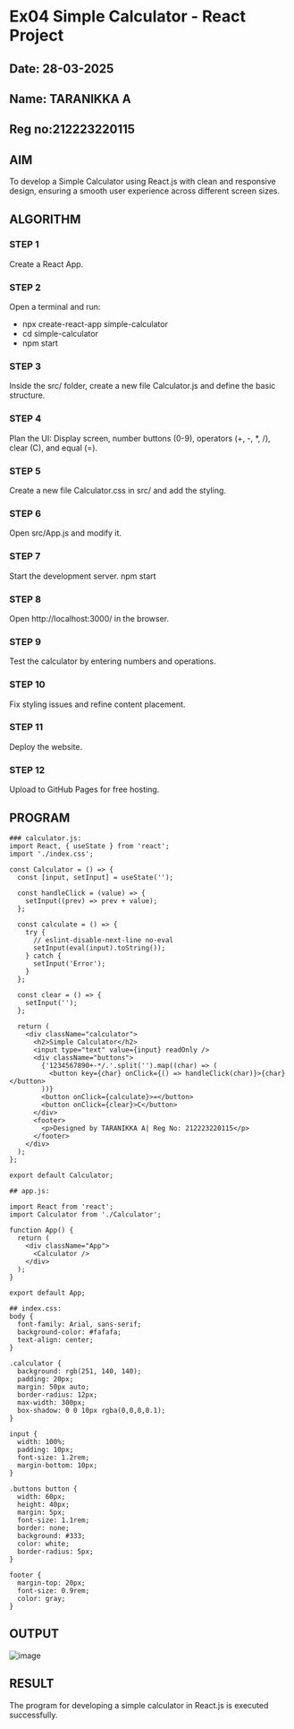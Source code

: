 # Ex04 Simple Calculator - React Project
## Date: 28-03-2025
## Name: TARANIKKA A
## Reg no:212223220115

## AIM
To  develop a Simple Calculator using React.js with clean and responsive design, ensuring a smooth user experience across different screen sizes.

## ALGORITHM
### STEP 1
Create a React App.

### STEP 2
Open a terminal and run:
  <ul><li>npx create-react-app simple-calculator</li>
  <li>cd simple-calculator</li>
  <li>npm start</li></ul>

### STEP 3
Inside the src/ folder, create a new file Calculator.js and define the basic structure.

### STEP 4
Plan the UI: Display screen, number buttons (0-9), operators (+, -, *, /), clear (C), and equal (=).

### STEP 5
Create a new file Calculator.css in src/ and add the styling.

### STEP 6
Open src/App.js and modify it.

### STEP 7
Start the development server.
  npm start

### STEP 8
Open http://localhost:3000/ in the browser.

### STEP 9
Test the calculator by entering numbers and operations.

### STEP 10
Fix styling issues and refine content placement.

### STEP 11
Deploy the website.

### STEP 12
Upload to GitHub Pages for free hosting.

## PROGRAM
```
### calculator.js:
import React, { useState } from 'react';
import './index.css';

const Calculator = () => {
  const [input, setInput] = useState('');

  const handleClick = (value) => {
    setInput((prev) => prev + value);
  };

  const calculate = () => {
    try {
      // eslint-disable-next-line no-eval
      setInput(eval(input).toString());
    } catch {
      setInput('Error');
    }
  };

  const clear = () => {
    setInput('');
  };

  return (
    <div className="calculator">
      <h2>Simple Calculator</h2>
      <input type="text" value={input} readOnly />
      <div className="buttons">
        {'1234567890+-*/.'.split('').map((char) => (
          <button key={char} onClick={() => handleClick(char)}>{char}</button>
        ))}
        <button onClick={calculate}>=</button>
        <button onClick={clear}>C</button>
      </div>
      <footer>
        <p>Designed by TARANIKKA A| Reg No: 212223220115</p>
      </footer>
    </div>
  );
};

export default Calculator;
```
```
## app.js:

import React from 'react';
import Calculator from './Calculator';

function App() {
  return (
    <div className="App">
      <Calculator />
    </div>
  );
}

export default App;
```
```
## index.css:
body {
  font-family: Arial, sans-serif;
  background-color: #fafafa;
  text-align: center;
}

.calculator {
  background: rgb(251, 140, 140);
  padding: 20px;
  margin: 50px auto;
  border-radius: 12px;
  max-width: 300px;
  box-shadow: 0 0 10px rgba(0,0,0,0.1);
}

input {
  width: 100%;
  padding: 10px;
  font-size: 1.2rem;
  margin-bottom: 10px;
}

.buttons button {
  width: 60px;
  height: 40px;
  margin: 5px;
  font-size: 1.1rem;
  border: none;
  background: #333;
  color: white;
  border-radius: 5px;
}

footer {
  margin-top: 20px;
  font-size: 0.9rem;
  color: gray;
}
```

## OUTPUT

![image](https://github.com/user-attachments/assets/852de647-9d8f-4949-a0d9-f08e57e052df)


## RESULT
The program for developing a simple calculator in React.js is executed successfully.
